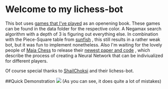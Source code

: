 # Welcome to my lichess-bot
This bot uses <a href="https://lichess.org/@/tjayada">games that I've played</a>  as an openening book. These games can be found in the data folder for the respective color. A Negamax search algorithm with a depth of 3 is figuring out everything else. In combination with the Piece-Square table from <a href="https://github.com/thomasahle/sunfish">sunfish</a> , this still results in a rather weak bot, but it was fun to implement nonetheless.
Also I'm waiting for the lovely people of <a href="https://maiachess.com">Maia Chess</a>  to release their <a href="https://arxiv.org/abs/2008.10086">newest paper and code</a> , which describe the process of creating a Neural Network that can be indiviualized for different players. 

Of course special thanks to <a href="https://github.com/ShailChoksi/lichess-bot">ShailChoksi</a> and their lichess-bot.

##Quick Demonstration
<img src="example_games/example1.gif" />
(As you can see, it does quite a lot of mistakes)